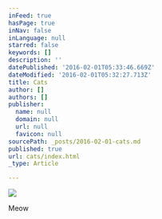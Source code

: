 ```yaml
---
inFeed: true
hasPage: true
inNav: false
inLanguage: null
starred: false
keywords: []
description: ''
datePublished: '2016-02-01T05:33:46.669Z'
dateModified: '2016-02-01T05:32:27.713Z'
title: Cats
author: []
authors: []
publisher:
  name: null
  domain: null
  url: null
  favicon: null
sourcePath: _posts/2016-02-01-cats.md
published: true
url: cats/index.html
_type: Article

---
```

![](https://the-grid-user-content.s3-us-west-2.amazonaws.com/1e27e143-f139-4aa8-8b30-c163c35c7ba4.png)

Meow